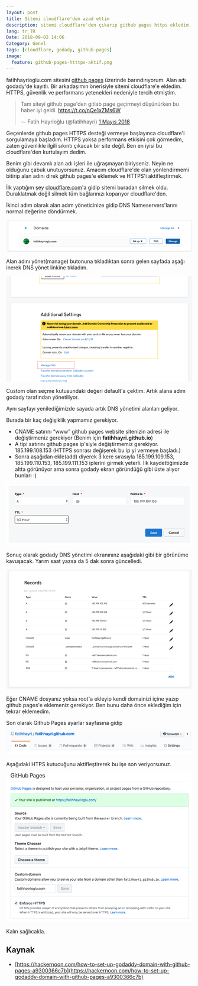 ```yaml
---
layout: post
title: Sitemi cloudflare'den azad ettim
description: sitemi cloudflare'den çıkarıp github pages https ekledim.
lang: tr_TR
Date: 2018-09-02 14:06
Category: Genel
tags: [cloudflare, godady, github-pages]
image:
  feature: github-pages-htttps-aktif.png
---
```


fatihhayrioglu.com sitesini [github pages](https://pages.github.com/) üzerinde barındırıyorum. Alan adı godady'de kayıtlı. Bir arkadaşımın önerisiyle sitemi cloudflare'e ekledim. HTTPS, güvenlik ve performans yetenekleri nedeniyle tercih etmiştim. 

<blockquote class="twitter-tweet" data-lang="tr"><p lang="tr" dir="ltr">Tam siteyi github page&#39;den gitlab page geçirmeyi düşünürken bu haber iyi geldi. <a href="https://t.co/nQe1xZMs6W">https://t.co/nQe1xZMs6W</a></p>&mdash; Fatih Hayrioğlu (@fatihhayri) <a href="https://twitter.com/fatihhayri/status/991387772765310990?ref_src=twsrc%5Etfw">1 Mayıs 2018</a></blockquote>
<script async src="https://platform.twitter.com/widgets.js" charset="utf-8"></script>


Geçenlerde github pages HTTPS desteği vermeye başlayınca cloudflare'i sorgulamaya başladım. HTTPS yoksa performans etkisini çok görmedim, zaten güvenlikle ilgili sıkıntı çıkacak bir site değil. Ben en iyisi bu cloudflare'den kurtulayım dedim.

Benim gibi devamlı alan adı işleri ile uğraşmayan biriyseniz. Neyin ne olduğunu çabuk unutuyorsunuz. Amacım cloudflare'de olan yönlendirmemi bitirip alan adını direk github pages'e eklemek ve HTTPS'i aktifleştirmek.

İlk yaptığım şey [cloudflare.com](https://www.cloudflare.com/)'a gidip sitemi buradan silmek oldu. Duraklatmak değil silmek tüm bağlarınızı koparıyor cloudflare'den.

İkinci adım olarak alan adım yöneticinize gidip DNS Nameservers'larını normal değerine döndürmek. 

![manage domain](/images/godady-yonet.png)

Alan adını yönet(manage) butonuna tıkladıktan sonra gelen sayfada aşağı inerek DNS yönet linkine tıkladım.

![DNS Yönet](/images/godady-dns-yonet.png)

Custom olan seçme kutusundaki değeri default'a çektim. Artık alana adım godady tarafından yönetiliyor.

Aynı sayfayı yenilediğimizde sayada artık DNS yönetimi alanları geliyor.

Burada bir kaç değişiklik yapmamız gerekiyor. 

 - CNAME satırını “www” github pages website sitenizin adresi ile değiştirmeniz gerekiyor  (Benim için **fatihhayri.github.io**)
 - A tipi satırını github pages ip'siyle değiştirmemiz gerekiyor. 185.199.108.153 (HTTPS sonrası değişerek bu ip yi vermeye başladı.)
 - Sonra aşağıdan ekle(add) diyerek 3 kere sırasıyla 185.199.109.153, 185.199.110.153, 185.199.111.153 iplerini girmek yeterli. İlk kaydettiğimizde altta görünüyor ama sonra godady ekran göründüğü gibi üste alıyor bunları :)

![godady ip ekleme](/images/godady-a-type-ekleme.png)
 
Sonuç olarak godady DNS yönetimi ekranınınz aşağıdaki gibi bir görünüme kavuşacak. Yarım saat yazsa da 5 dak sonra güncelledi.
 
 ![godady DNS yönetimi son](/images/godady-dns-sonuc.png)
 
Eğer CNAME dosyanız yoksa root'a ekleyip kendi domainizi içine yazıp github pages'e eklemeniz gerekiyor. Ben bunu daha önce eklediğim için tekrar eklemedim.

Son olarak Github Pages ayarlar sayfasına gidip 

![github ayarlar](/images/github-pages-ayarlar.png)

Aşağıdaki HTPS kutucuğunu aktifleştirerek bu işe son veriyorsunuz.

![github pages https aktifleştirme](/images/github-pages-htttps-aktif.png)

Kalın sağlıcakla.

## Kaynak

 - [https://hackernoon.com/how-to-set-up-godaddy-domain-with-github-pages-a9300366c7b](https://hackernoon.com/how-to-set-up-godaddy-domain-with-github-pages-a9300366c7b)